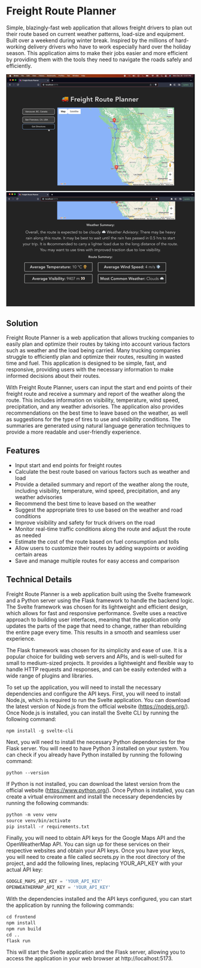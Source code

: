 # Freight Route Planner

Simple, blazingly-fast web application that allows freight drivers to plan out their route based on current weather patterns, load-size and equipment. Built over a weekend during winter break. Inspired by the millions of hard-working delivery drivers who have to work especially hard over the holiday season. This application aims to make their jobs easier and more efficient by providing them with the tools they need to navigate the roads safely and efficiently.

![Route Demo](public/route-demo.png) ![Summary Demo](public/summary-demo.png)

## Solution
Freight Route Planner is a web application that allows trucking companies to easily plan and optimize their routes by taking into account various factors such as weather and the load being carried. Many trucking companies struggle to efficiently plan and optimize their routes, resulting in wasted time and fuel. This application is designed to be simple, fast, and responsive, providing users with the necessary information to make informed decisions about their routes.

With Freight Route Planner, users can input the start and end points of their freight route and receive a summary and report of the weather along the route. This includes information on visibility, temperature, wind speed, precipitation, and any weather advisories. The application also provides recommendations on the best time to leave based on the weather, as well as suggestions for the type of tires to use and visibility conditions. The summaries are generated using natural language generation techniques to provide a more readable and user-friendly experience.

## Features
- Input start and end points for freight routes
- Calculate the best route based on various factors such as weather and load
- Provide a detailed summary and report of the weather along the route, including visibility, temperature, wind speed, precipitation, and any weather advisories
- Recommend the best time to leave based on the weather
- Suggest the appropriate tires to use based on the weather and road conditions
- Improve visibility and safety for truck drivers on the road
- Monitor real-time traffic conditions along the route and adjust the route as needed
- Estimate the cost of the route based on fuel consumption and tolls
- Allow users to customize their routes by adding waypoints or avoiding certain areas
- Save and manage multiple routes for easy access and comparison

## Technical Details
Freight Route Planner is a web application built using the Svelte framework and a Python server using the Flask framework to handle the backend logic. The Svelte framework was chosen for its lightweight and efficient design, which allows for fast and responsive performance. Svelte uses a reactive approach to building user interfaces, meaning that the application only updates the parts of the page that need to change, rather than rebuilding the entire page every time. This results in a smooth and seamless user experience.

The Flask framework was chosen for its simplicity and ease of use. It is a popular choice for building web servers and APIs, and is well-suited for small to medium-sized projects. It provides a lightweight and flexible way to handle HTTP requests and responses, and can be easily extended with a wide range of plugins and libraries.

To set up the application, you will need to install the necessary dependencies and configure the API keys. First, you will need to install Node.js, which is required to run the Svelte application. You can download the latest version of Node.js from the official website (https://nodejs.org/). Once Node.js is installed, you can install the Svelte CLI by running the following command:
```
npm install -g svelte-cli
```
Next, you will need to install the necessary Python dependencies for the Flask server. You will need to have Python 3 installed on your system. You can check if you already have Python installed by running the following command:
```
python --version
```
If Python is not installed, you can download the latest version from the official website (https://www.python.org/). Once Python is installed, you can create a virtual environment and install the necessary dependencies by running the following commands:
```
python -m venv venv
source venv/bin/activate
pip install -r requirements.txt
```
Finally, you will need to obtain API keys for the Google Maps API and the OpenWeatherMap API. You can sign up for these services on their respective websites and obtain your API keys. Once you have your keys, you will need to create a file called secrets.py in the root directory of the project, and add the following lines, replacing YOUR_API_KEY with your actual API key:
```javascript
GOOGLE_MAPS_API_KEY = 'YOUR_API_KEY'
OPENWEATHERMAP_API_KEY = 'YOUR_API_KEY'
```
With the dependencies installed and the API keys configured, you can start the application by running the following commands:
```
cd frontend
npm install
npm run build
cd ..
flask run
```
This will start the Svelte application and the Flask server, allowing you to access the application in your web browser at http://localhost:5173.








